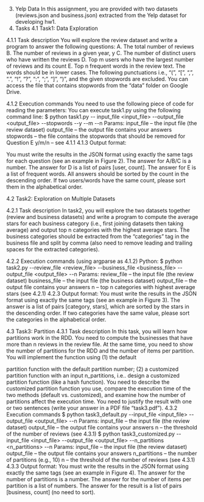 3. Yelp Data
In this assignment, you are provided with two datasets (reviews.json and business.json) extracted from the Yelp dataset for developing hw1.
4. Tasks
4.1 Task1: Data Exploration 

4.1.1 Task description
You will explore the review dataset and write a program to answer the following questions: A. The total number of reviews
B. The number of reviews in a given year, y
C. The number of distinct users who have written the reviews
D. Top m users who have the largest number of reviews and its count
E. Top n frequent words in the review text. The words should be in lower cases. The following punctuations i.e., “(”, “[”, “,”, “.”, “!”, “?”, “:”, “;”, “]”, “)”, and the given stopwords are excluded. You can access the file that contains stopwords from the “data” folder on Google Drive.

4.1.2 Execution commands
You need to use the following piece of code for reading the parameters:
You can execute task1.py using the following command line:
$ python task1.py -- input_file <input_file> --output_file <output_file> --stopwords <stopwords> --y <y>
--m <m> --n <n> Params:
input_file – the input file (the review dataset)
output_file – the output file contains your answers
stopwords – the file contains the stopwords that should be removed for Question E
y/m/n – see 4.1.1 4.1.3 Output format:

You must write the results in the JSON format using exactly the same tags for each question (see an example in Figure 2). The answer for A/B/C is a number. The answer for D is a list of pairs [user, count]. The answer for E is a list of frequent words. All answers should be sorted by the count in the descending order. If two users/words have the same count, please sort them in the alphabetical order.

4.2 Task2: Exploration on Multiple Datasets

4.2.1 Task description
In task2, you will explore the two datasets together (review and business datasets) and write a program to compute the average stars for each business category (i.e., first joining datasets then taking average) and output top n categories with the highest average stars. The business categories should be extracted from the “categories” tag in the business file and split by comma (also need to remove leading and trailing spaces for the extracted categories).

4.2.2 Execution commands (using argparse as 4.1.2)
Python: $ python task2.py --review_file <review_file> --business_file <business_file> --output_file <output_file> --n <n>
Params:
review_file – the input file (the review dataset) business_file – the input file (the business dataset) output_file – the output file contains your answers
n – top n categories with highest average stars (see 4.2.1)
4.2.3 Output format:
You must write the results in the JSON format using exactly the same tags (see an example in Figure 3). The answer is a list of pairs [category, stars], which are sorted by the stars in the descending order. If two categories have the same value, please sort the categories in the alphabetical order.

4.3 Task3: Partition
4.3.1 Task description
In this task, you will learn how partitions work in the RDD. You need to compute the businesses that have more than n reviews in the review file. At the same time, you need to show the number of partitions for the RDD and the number of items per partition. You will implement the function using (1) the default
  
partition function with the default partition number; (2) a customized partition function with an input n_partitions, i.e.. design a customized partition function (like a hash function). You need to describe the customized partition function you use, compare the execution time of the two methods (default vs. customized), and examine how the number of partitions affect the execution time. You need to justify the result with one or two sentences (write your answer in a PDF file “task3.pdf”).
4.3.2 Execution commands
$ python task3_default.py --input_file <input_file> --output_file <output_file> --n <n> Params:
input_file – the input file (the review dataset) output_file – the output file contains your answers
n – the threshold of the number of reviews (see 4.3.1)
$ python task3_customized.py --input_file <input_file> --output_file <output_file> --n_partitions <n_partitions> --n <n>
Params:
input_file – the input file (the review dataset) output_file – the output file contains your answers n_partitions – the number of partitions (e.g., 10)
n – the threshold of the number of reviews (see 4.3.1)
4.3.3 Output format:
You must write the results in the JSON format using exactly the same tags (see an example in Figure 4). The answer for the number of partitions is a number. The answer for the number of items per partition is a list of numbers. The answer for the result is a list of pairs [business, count] (no need to sort).
